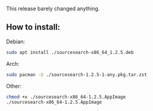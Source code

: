 This release barely changed anything.

## How to install:

Debian:
```bash
sudo apt install ./sourcesearch-x86_64_1.2.5.deb
```
Arch:
```bash
sudo pacman -U ./sourcesearch-1.2.5-1-any.pkg.tar.zst
```

Other:

```bash
chmod +x ./sourcesearch-x86_64-1.2.5.AppImage
./sourcesearch-x86_64-1.2.5.AppImage
```
